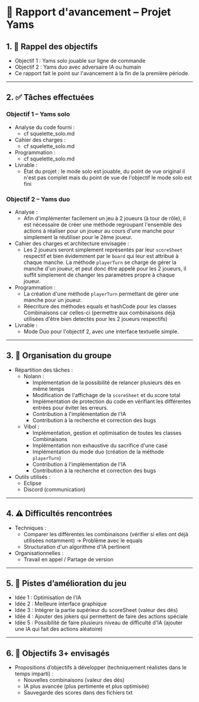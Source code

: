 # 📄 Rapport d'avancement – Projet Yams

## 1. 🧭 Rappel des objectifs

- Objectif 1 : Yams solo jouable sur ligne de commande
- Objectif 2 : Yams duo avec adversaire IA ou humain
- Ce rapport fait le point sur l'avancement à la fin de la première période.

---

## 2. ✅ Tâches effectuées

### Objectif 1 – Yams solo
- Analyse du code fourni :
  - cf squelette_solo.md
- Cahier des charges :
  - cf squelette_solo.md
- Programmation :
  - cf squelette_solo.md
- Livrable :
  - État du projet : le mode solo est jouable, du point de vue original il n'est pas complet mais du point de vue de l'objectif le mode solo est fini

### Objectif 2 – Yams duo
- Analyse :
  - Afin d'implémenter facilement un jeu à 2 joueurs (à tour de rôle), il est nécessaire de créer une méthode regroupant l'ensemble des actions à réaliser pour un joueur au cours d'une manche pour simplement la réutiliser pour le 2ème joueur.
- Cahier des charges et architecture envisagée :
  - Les 2 joueurs seront simplement représentés par leur `scoreSheet` respectif et bien évidemment par le `board` qui leur est attribué à chaque manche. La méthode `playerTurn` se charge de gérer la manche d'un joueur, et peut donc être appelé pour les 2 joueurs, il suffit simplement de changer les paramètres propre à chaque joueur.
- Programmation :
  - La création d'une méthode `playerTurn` permettant de gérer une manche pour un joueur. 
  - Réecriture des méthodes equals et hashCode pour les classes Combinaisons car celles-ci (permettre aux combinaisons déjà utilisées d'être bien detectés pour les 2 joueurs respectifs)
- Livrable :
  - Mode Duo pour l'objectif 2, avec une interface textuelle simple.

---

## 3. 🧩 Organisation du groupe

- Répartition des tâches :
  - Nolann : 
    - Implémentation de la possibilité de relancer plusieurs dés en même temps
    - Modification de l'affichage de la `scoreSheet` et du score total
    - Implémentation de protection du code en vérifiant les différentes entrées pour éviter les erreurs.
    - Contribution à l'implémentation de l'IA
    - Contribution à la recherche et correction des bugs
  - Vibol : 
    - Implémentation, gestion et optimisation de toutes les classes Combinaisons
    - Implémentation non exhaustive du sacrifice d'une case
    - Implémentation du mode duo (création de la méthode `playerTurn`)
    - Contribution à l'implémentation de l'IA
    - Contribution à la recherche et correction des bugs
- Outils utilisés :
  - Eclipse
  - Discord (communication)

---

## 4. ⚠️ Difficultés rencontrées

- Techniques :  
  - Comparer les différentes les combinaisons (vérifier si elles ont déjà utilisées notamment) -> Problème avec le equals
  - Structuration d'un algorithme d'IA pertinent
- Organisationnelles :  
  - Travail en appel / Partage de version

---

## 5. 🔭 Pistes d’amélioration du jeu

- Idée 1 : Optimisation de l'IA
- Idée 2 : Meilleure interface graphique
- Idée 3 : Intégrer la partie supérieur du scoreSheet (valeur des dés)
- Idée 4 : Ajouter des jokers qui permettent de faire des actions spéciale
- Idée 5 : Possibilité de faire plusieurs niveau de difficulté d'IA (ajouter une IA qui fait des actions aléatoire)

---

## 6. 🎯 Objectifs 3+ envisagés

- Propositions d’objectifs à développer (techniquement réalistes dans le temps imparti) :
  - Nouvelles combinaisons (valeur des dés)
  - IA plus avancée (plus pertimente et plus optimisée)
  - Sauvegarde des scores dans des fichiers txt

